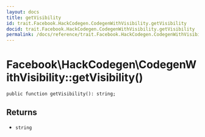 ```yaml
---
layout: docs
title: getVisibility
id: trait.Facebook.HackCodegen.CodegenWithVisibility.getVisibility
docid: trait.Facebook.HackCodegen.CodegenWithVisibility.getVisibility
permalink: /docs/reference/trait.Facebook.HackCodegen.CodegenWithVisibility.getVisibility/
---
```

# Facebook\\HackCodegen\\CodegenWithVisibility::getVisibility()




``` Hack
public function getVisibility(): string;
```




## Returns




* ` string `